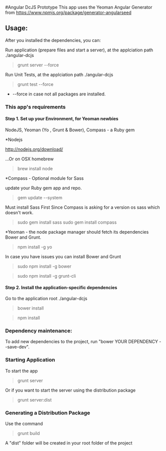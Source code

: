 #Angular DcJS Prototype
This app uses the Yeoman Angular Generator from https://www.npmjs.org/package/generator-angularseed

## Usage:
After you installed the dependencies, you can:

Run application (prepare files and start a server), 
at the applciation path ./angular-dcjs
>grunt server --force

Run Unit Tests,
at the applciation path ./angular-dcjs
>grunt test --force

* --force in case not all packages are installed.

### This app's requirements

#### Step 1. Set up your Environment, for Yeoman newbies

NodeJS, Yeoman (Yo , Grunt &  Bower), Compass - a Ruby gem

*Nodejs

http://nodejs.org/download/

...Or on OSX homebrew
>brew install node

*Compass - Optional module for Sass

update your Ruby gem app and repo.
>gem update --system

Must install Sass First Since Compass is asking for a version os sass which doesn't work.
>sudo gem install sass
>sudo gem install compass

*Yeoman - the node package manager should fetch its dependencies Bower and Grunt.
>npm install -g yo

In case you have issues you can install Bower and Grunt
>sudo npm install -g bower

>sudo npm install -g grunt-cli


#### Step 2. Install the application-specific dependencies

Go to the application root ./angular-dcjs
>bower install

>npm install

### Dependency maintenance:
To add new dependencies to the project, run "bower YOUR DEPENDENCY --save-dev".

### Starting Application
To start the app
>grunt server

Or if you want to start the server using the distribution package
>grunt server:dist

### Generating a Distribution Package
Use the command
>grunt build

A "dist" folder will be created in your root folder of the project

